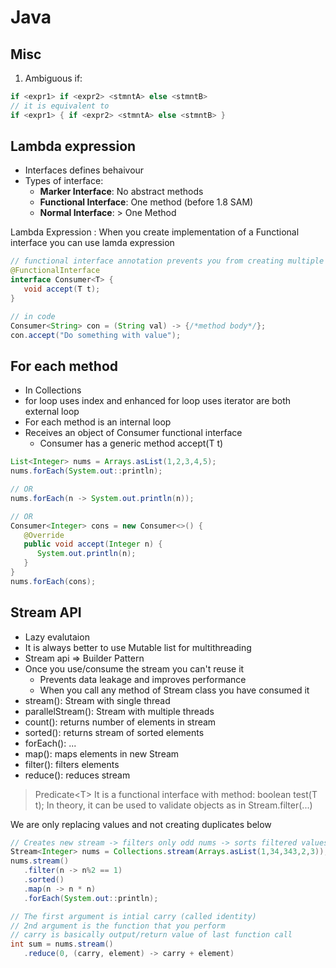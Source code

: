 # Java

## Misc

1. Ambiguous if:

```java
if <expr1> if <expr2> <stmntA> else <stmntB>
// it is equivalent to
if <expr1> { if <expr2> <stmntA> else <stmntB> }
```

## Lambda expression

- Interfaces defines behaivour
- Types of interface:
  - **Marker Interface**: No abstract methods
  - **Functional Interface**: One method (before 1.8 SAM)
  - **Normal Interface**: > One Method

Lambda Expression
 : When you create implementation of a Functional interface you can use lamda expression

```java
// functional interface annotation prevents you from creating multiple mehtods in interfaces
@FunctionalInterface
interface Consumer<T> {
   void accept(T t);
}

// in code
Consumer<String> con = (String val) -> {/*method body*/};
con.accept("Do something with value");
```

## For each method

- In Collections
- for loop uses index and enhanced for loop uses iterator are both external loop
- For each method is an internal loop
- Receives an object of Consumer functional interface
  - Consumer has a generic method accept(T t)

```java
List<Integer> nums = Arrays.asList(1,2,3,4,5);
nums.forEach(System.out::println);

// OR
nums.forEach(n -> System.out.println(n));

// OR
Consumer<Integer> cons = new Consumer<>() {
   @Override
   public void accept(Integer n) {
      System.out.println(n);
   }
}
nums.forEach(cons);
```

## Stream API

- Lazy evalutaion
- It is always better to use Mutable list for multithreading
- Stream api => Builder Pattern
- Once you use/consume the stream you can't reuse it
  - Prevents data leakage and improves performance
  - When you call any method of Stream class you have consumed it
- stream(): Stream with single thread
- parallelStream(): Stream with multiple threads
- count(): returns number of elements in stream
- sorted(): returns stream of sorted elements
- forEach(): ...
- map(): maps elements in new Stream
- filter(): filters elements
- reduce(): reduces stream

> Predicate\<T\>
> It is a functional interface with method: boolean test(T t);
> In theory, it can be used to validate objects as in Stream.filter(...)

We are only replacing values and not creating duplicates below

```java
// Creates new stream -> filters only odd nums -> sorts filtered values -> squares the elements and then prints them
Stream<Integer> nums = Collections.stream(Arrays.asList(1,34,343,2,3));
nums.stream()
   .filter(n -> n%2 == 1)
   .sorted()
   .map(n -> n * n)
   .forEach(System.out::println);

// The first argument is intial carry (called identity)
// 2nd argument is the function that you perform
// carry is basically output/return value of last function call
int sum = nums.stream()
   .reduce(0, (carry, element) -> carry + element)
```
